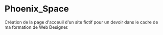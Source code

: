# Phoenix_Space

Création de la page d'acceuil d'un site fictif pour un devoir dans le cadre de ma formation de Web Designer. 
